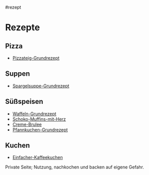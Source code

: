 #rezept 




# Rezepte

## Pizza

- [Pizzateig-Grundrezept](Küche/Pizzateig-Grundrezept.md)

## Suppen

- [Spargelsuppe-Grundrezept](./Spargelsuppe-Grundrezept.md)

## Süßspeisen

- [Waffeln-Grundrezept](Küche/Waffeln-Grundrezept.md)
- [Schoko-Muffins-mit-Herz](./Schoko-Muffins-mit-Herz.md)
- [Creme-Brulee](./Creme-Brulee.md)
- [Pfannkuchen-Grundrezept](Küche/Pfannkuchen-Grundrezept.md)

## Kuchen

- [Einfacher-Kaffeekuchen](./Einfacher-Kaffeekuchen.md)


Private Seite; Nutzung, nachkochen und backen auf eigene Gefahr.


